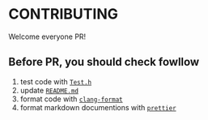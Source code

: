 # CONTRIBUTING

Welcome everyone PR!

## Before PR, you should check fowllow

1. test code with [`Test.h`](./src/Test.h)
2. update [`README.md`](./README.md)
3. format code with [`clang-format`](https://clang.llvm.org/docs/ClangFormat.html)
4. format markdown documentions with [`prettier`](https://prettier.io/)
